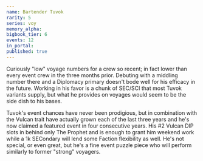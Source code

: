 ```yaml
---
name: Bartender Tuvok
rarity: 5
series: voy
memory_alpha:
bigbook_tier: 6
events: 12
in_portal:
published: true
---
```


Curiously "low" voyage numbers for a crew so recent; in fact lower than every event crew in the three months prior. Debuting with a middling number there and a Diplomacy primary doesn't bode well for his efficacy in the future. Working in his favor is a chunk of SEC/SCI that most Tuvok variants supply, but what he provides on voyages would seem to be the side dish to his bases. 

Tuvok's event chances have never been prodigious, but in combination with the Vulcan trait have actually grown each of the last three years and he's now claimed a featured event in four consecutive years. His #2 Vulcan DIP slots in behind only The Prophet and is enough to grant him weekend work while a 1k SECondary will lend some Faction flexibility as well. He's not special, or even great, but he's a fine event puzzle piece who will perform similarly to former "strong" voyagers.
